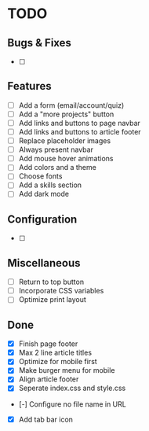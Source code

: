 # TODO

## Bugs & Fixes

- [ ]

## Features

- [ ] Add a form (email/account/quiz)
- [ ] Add a "more projects" button
- [ ] Add links and buttons to page navbar
- [ ] Add links and buttons to article footer
- [ ] Replace placeholder images
- [ ] Always present navbar
- [ ] Add mouse hover animations
- [ ] Add colors and a theme
- [ ] Choose fonts
- [ ] Add a skills section
- [ ] Add dark mode

## Configuration

- [ ]

## Miscellaneous

- [ ] Return to top button
- [ ] Incorporate CSS variables
- [ ] Optimize print layout

## Done

- [x] Finish page footer
- [x] Max 2 line article titles
- [x] Optimize for mobile first
- [x] Make burger menu for mobile
- [x] Align article footer
- [x] Seperate index.css and style.css
- [-] Configure no file name in URL
- [x] Add tab bar icon
